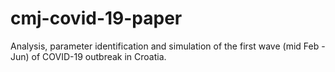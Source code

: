 # cmj-covid-19-paper
Analysis, parameter identification and simulation of the first wave (mid Feb - Jun) of COVID-19 outbreak in Croatia.
